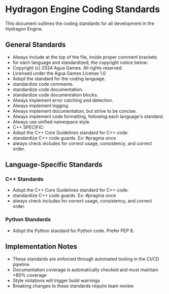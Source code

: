 # Hydragon Engine Coding Standards

This document outlines the coding standards for all development in the Hydragon Engine.

## General Standards

- Always include at the top of the file, inside proper comment brackets
- for each language and standardized, the copyright notice below:
- Copyright (c) 2024 Agua Games. All rights reserved.
- Licensed under the Agua Games License 1.0
- Adopt the standard for the coding language.
- standardize code comments.
- standardize code documentation.
- standardize code documentation blocks.
- Always implement error catching and detection.
- Always implement logging.
- Always implement documentation, but strive to be concise.
- Always implement code formatting, following each language's standard.
- Always use unified namespace style.
- C++ SPECIFIC:
- Adopt the C++ Core Guidelines standard for C++ code.
- standardize C++ code guards. Ex: #pragma once
- always check includes for correct usage, consistency, and correct order.

## Language-Specific Standards

### C++ Standards
- Adopt the C++ Core Guidelines standard for C++ code.
- standardize C++ code guards. Ex: #pragma once
- always check includes for correct usage, consistency, and correct order.

### Python Standards
- Adopt the Python standard for Python code. Prefer PEP 8.

## Implementation Notes

- These standards are enforced through automated tooling in the CI/CD pipeline
- Documentation coverage is automatically checked and must maintain >80% coverage
- Style violations will trigger build warnings
- Breaking changes to these standards require team review 